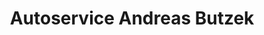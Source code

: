 ---
title: "Autoservice Andreas Butzek"
url: /hamburg/autoservice-andreas-butzek/
shop: Autowerkstatt
---